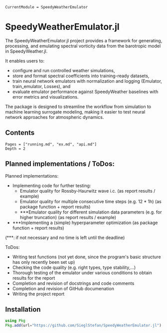 ```@meta
CurrentModule = SpeedyWeatherEmulator
```

# SpeedyWeatherEmulator.jl

The SpeedyWeatherEmulator.jl project provides a framework for generating, processing, and emulating spectral vorticity data from the barotropic model in SpeedyWeather.jl.

It enables users to:
- configure and run controlled weather simulations,
- store and format spectral coefficients into training-ready datasets,
- train neural network emulators with normalization and logging (Emulator, train_emulator, Losses), and
- evaluate emulator performance against SpeedyWeather baselines with error metrics and visualizations.

The package is designed to streamline the workflow from simulation to machine learning surrogate modeling, making it easier to test neural network approaches for atmospheric dynamics.


## Contents

```@contents
Pages = ["running.md", "ex.md", "api.md"]
Depth = 2
```


## Planned implementations / ToDos:

Planned implementations:

- Implementing code for further testing:
    - Emulator quality for Rossby-Haurwitz wave i.c. (as report results / example)
    - Emulator quality for multiple consecutive time steps (e.g. 12 * 1h) (as package function + report results)
    - \*\*\*Emulator quality for different simulation data parameters (e.g. for higher truncation) (as report results / example)
- \*\*\*Implementing a (simple) hyperparameter optimization (as package function + report results)

(\*\*\*: if not necessary and no time is left until the deadline)

ToDos:

- Writing test functions (not yet done, since the program's basic structure has only recently been set up)
- Checking the code quality (e.g. right types, type stability,...)
- Thorough testing of the emulator under various conditions to obtain results for the report
- Completion and revision of docstrings and code comments
- Completion and revision of GitHub documenation
- Writing the project report


## Installation
```julia
using Pkg
Pkg.add(url="https://github.com/SieglStefan/SpeedyWeatherEmulator.jl")
```